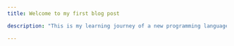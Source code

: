```yaml
---
title: Welcome to my first blog post

description: "This is my learning journey of a new programming language (C#)."

---
```


